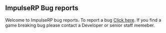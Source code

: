 ## ImpulseRP Bug reports
Welcome to ImpulseRP bug reports. To report a bug [Click here](https://github.com/ImpulseRP/bug-reports/issues/new). If you find a game breaking bug please contact a Developer or senior staff memeber.
